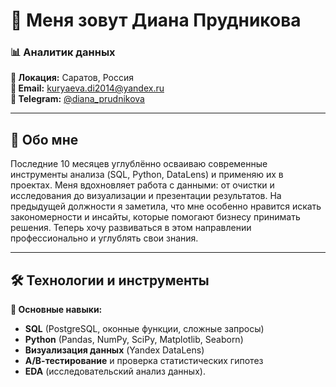 # 👋 Меня зовут Диана Прудникова 

### 📊 Аналитик данных 

**📍 Локация:** Саратов, Россия  
**📧 Email:** kuryaeva.di2014@yandex.ru  
**📱 Telegram:** [@diana_prudnikova](https://t.me/diana_prudnikova)  

---

## 🚀 Обо мне  
Последние 10 месяцев углублённо осваиваю современные инструменты анализа (SQL, Python, DataLens) и применяю их в проектах. Меня вдохновляет работа с данными: от очистки и исследования до визуализации и презентации результатов. На предыдущей должности я заметила, что мне особенно нравится искать закономерности и инсайты, которые помогают бизнесу принимать решения. Теперь хочу развиваться в этом направлении профессионально и углублять свои знания.  

---

## 🛠 Технологии и инструменты  
**📌 Основные навыки:**  
- **SQL** (PostgreSQL, оконные функции, сложные запросы)  
- **Python** (Pandas, NumPy, SciPy, Matplotlib, Seaborn)  
- **Визуализация данных** (Yandex DataLens)  
- **А/В-тестирование** и проверка статистических гипотез  
- **EDA** (исследовательский анализ данных).
